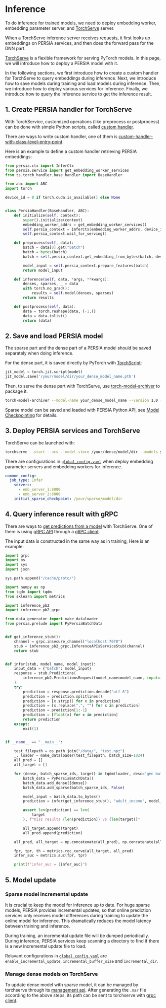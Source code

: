 Inference
======

To do inference for trained models, we need to deploy embedding worker, embedding parameter server, and [TorchServe] server.

When a TorchServe inference server receives requests, it first looks up embeddings on PERSIA services, and then does the forward pass for the DNN part.

[TorchServe] is a flexible framework for serving PyTorch models. In this page, we will introduce how to deploy a PERSIA model with it.

In the following sections, we first introduce how to create a custom handler for TorchServe to query embeddings during inference. Next, we introduce how to save models during training and load models during inference. Then, we introduce how to deploy various services for inference. Finally, we introduce how to query the inference service to get the inference result.

## 1. Create PERSIA handler for TorchServe

With TorchService, customized operations (like preprocess or postprocess) can be done with simple Python scripts, called [custom handler].

There are ways to write custom handler, one of them is [custom-handler-with-class-level-entry-point].

Here is an example to define a custom handler retrieving PERSIA embeddings:

```python
from persia.ctx import InferCtx
from persia.service import get_embedding_worker_services
from ts.torch_handler.base_handler import BaseHandler

from abc import ABC
import torch

device_id = 0 if torch.cuda.is_available() else None


class PersiaHandler(BaseHandler, ABC):
    def initialize(self, context):
        super().initialize(context)
        embedding_worker_addrs = get_embedding_worker_services()
        self.persia_context = InferCtx(embedding_worker_addrs, device_id=device_id)
        self.persia_context.wait_for_serving()

    def preprocess(self, data):
        batch = data[0].get("batch")
        batch = bytes(batch)
        batch = self.persia_context.get_embedding_from_bytes(batch, device_id)

        model_input = self.persia_context.prepare_features(batch)
        return model_input

    def inference(self, data, *args, **kwargs):
        denses, sparses, _ = data
        with torch.no_grad():
            results = self.model(denses, sparses)
        return results

    def postprocess(self, data):
        data = torch.reshape(data, (-1,))
        data = data.tolist()
        return [data]
```

## 2. Save and load PERSIA model

The sparse part and the dense part of a PERSIA model should be saved separately when doing inference.

For the dense part, it is saved directly by PyTorch with [TorchScript]:

```python
jit_model = torch.jit.script(model)
jit_model.save('/your/model/dir/your_dense_model_name.pth')
```

Then, to serve the dense part with TorchServe, use [torch-model-archiver] to package it.

```bash
torch-model-archiver --model-name your_dense_model_name --version 1.0 --serialized-file /your/model/dir/your_dense_model_name.pth --handler /your/model/dir/persia_handler.py
```

Sparse model can be saved and loaded with PERSIA Python API, see [Model Checkpointing](../model-checkpointing/index.md) for details.

## 3. Deploy PERSIA services and TorchServe

TorchServe can be launched with:

```bash
torchserve --start --ncs --model-store /your/dense/model/dir --models your_dense_model_name.mar
```

There are configurations in [`global_config.yaml`](https://github.com/PersiaML/tutorials/blob/docs/monitoring/src/configuring/index.md#global-config) when deploy embedding parameter servers and embedding workers for inference.

```yaml
common_config:
  job_type: Infer
    servers:
      - emb_server_1:8000
      - emb_server_2:8000
    initial_sparse_checkpoint: /your/sparse/model/dir
```

## 4. Query inference result with gRPC

There are ways to [get predictions from a model] with TorchServe. One of them is using [gRPC API](https://github.com/pytorch/serve#using-grpc-apis-through-python-client) through a [gRPC client](https://github.com/pytorch/serve/blob/master/ts_scripts/torchserve_grpc_client.py).

The input data is constructed in the same way as in training, Here is an example:
```python
import grpc
import os
import sys
import json

sys.path.append("/cache/proto/")

import numpy as np
from tqdm import tqdm
from sklearn import metrics

import inference_pb2
import inference_pb2_grpc

from data_generator import make_dataloader
from persia.prelude import PyPersiaBatchData


def get_inference_stub():
    channel = grpc.insecure_channel("localhost:7070")
    stub = inference_pb2_grpc.InferenceAPIsServiceStub(channel)
    return stub


def infer(stub, model_name, model_input):
    input_data = {"batch": model_input}
    response = stub.Predictions(
        inference_pb2.PredictionsRequest(model_name=model_name, input=input_data)
    )
    try:
        prediction = response.prediction.decode("utf-8")
        prediction = prediction.splitlines()
        prediction = [x.strip() for x in prediction]
        prediction = [x.replace(",", "") for x in prediction]
        prediction = prediction[1:-1]
        prediction = [float(x) for x in prediction]
        return prediction
    except:
        exit(1)


if __name__ == "__main__":

    test_filepath = os.path.join("/data/", "test.npz")
    _, loader = make_dataloader(test_filepath, batch_size=1024)
    all_pred = []
    all_target = []

    for (dense, batch_sparse_ids, target) in tqdm(loader, desc="gen batch data..."):
        batch_data = PyPersiaBatchData()
        batch_data.add_dense([dense])
        batch_data.add_sparse(batch_sparse_ids, False)

        model_input = batch_data.to_bytes()
        prediction = infer(get_inference_stub(), "adult_income", model_input)

        assert len(prediction) == len(
            target
        ), f"miss results {len(prediction)} vs {len(target)}"

        all_target.append(target)
        all_pred.append(prediction)

    all_pred, all_target = np.concatenate(all_pred), np.concatenate(all_target)

    fpr, tpr, th = metrics.roc_curve(all_target, all_pred)
    infer_auc = metrics.auc(fpr, tpr)

    print(f"infer_auc = {infer_auc}")

```

## 5. Model update

### Sparse model incremental update

It is crucial to keep the model for inference up to date. For huge sparse models, PERSIA provides incremental updates, so that online prediction services only receives model differences during training to update the online model for inference. This dramatically reduces the model latency between training and inference.

During training, an incremental update file will be dumped periodically. During inference, PERSIA services keep scanning a directory to find if there is a new incremental update file to load.

Relavant configurations in [`global_config.yaml`](https://github.com/PersiaML/tutorials/blob/docs/monitoring/src/configuring/index.md#global-config) are `enable_incremental_update`, `incremental_buffer_size` and `incremental_dir`.


### Manage dense models on TorchServe

To update dense model with sparse model, it can be managed by torchserve through its [management api]. After generating the `.mar` file according to the above steps, its path can be sent to torchserve with [grpc client](https://github.com/pytorch/serve/blob/master/ts_scripts/torchserve_grpc_client.py).



[TorchServe]: https://github.com/pytorch/serve
[custom-handler-with-class-level-entry-point]: https://github.com/pytorch/serve/blob/master/docs/custom_service.md#custom-handler-with-class-level-entry-point
[custom handler]: https://github.com/pytorch/serve/blob/master/docs/custom_service.md#custom-handlers
[TorchScript]: https://pytorch.org/docs/stable/jit.html
[torch-model-archiver]:https://github.com/pytorch/serve/blob/master/model-archiver/README.md
[get predictions from a model]: https://github.com/pytorch/serve#get-predictions-from-a-model
[management api]: https://github.com/pytorch/serve/blob/master/docs/management_api.md#management-api
